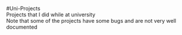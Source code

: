 #Uni-Projects\
Projects that I did while at university \
Note that some of the projects have some bugs and are not very well documented 
